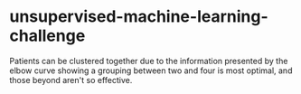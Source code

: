 # unsupervised-machine-learning-challenge

Patients can be clustered together due to the information presented by the elbow curve showing a grouping between two and four is most optimal, and those beyond aren't so effective.
